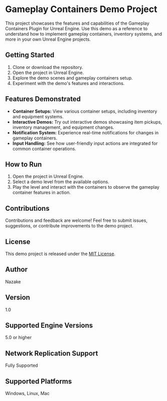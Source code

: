 # Gameplay Containers Demo Project

This project showcases the features and capabilities of the Gameplay Containers Plugin for Unreal Engine. Use this demo as a reference to understand how to implement gameplay containers, inventory systems, and more in your own Unreal Engine projects.

## Getting Started

1. Clone or download the repository.
2. Open the project in Unreal Engine.
3. Explore the demo scenes and gameplay containers setup.
4. Experiment with the demo's features and interactions.

## Features Demonstrated

- **Container Setups:** View various container setups, including inventory and equipment systems.
- **Interactive Demos:** Try out interactive demos showcasing item pickups, inventory management, and equipment changes.
- **Notification System:** Experience real-time notifications for changes in gameplay containers.
- **Input Handling:** See how user-friendly input actions are integrated for common container operations.

## How to Run

1. Open the project in Unreal Engine.
2. Select a demo level from the available options.
3. Play the level and interact with the containers to observe the gameplay container features in action.

## Contributions

Contributions and feedback are welcome! Feel free to submit issues, suggestions, or contribute improvements to the demo project.

## License

This demo project is released under the [MIT License](LICENSE).

## Author

Nazake

## Version

1.0

## Supported Engine Versions

5.0 or higher

## Network Replication Support

Fully Supported

## Supported Platforms

Windows, Linux, Mac
